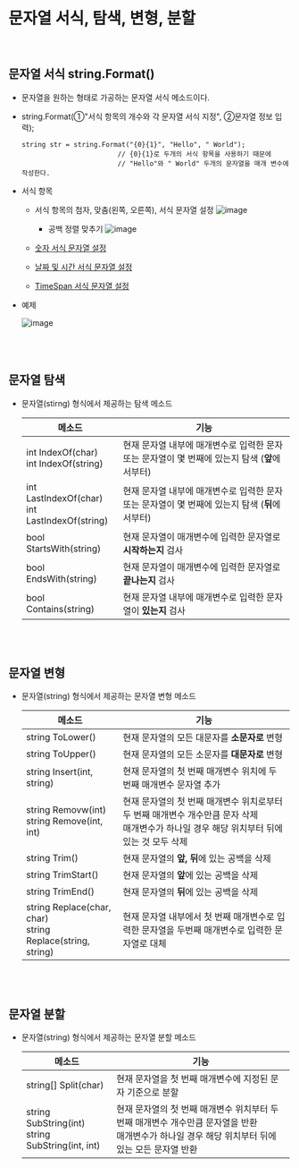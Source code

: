 # 문자열 서식, 탐색, 변형, 분할
<br>

## 문자열 서식 string.Format()
- 문자열을 원하는 형태로 가공하는 문자열 서식 메소드이다.
- string.Format(①"서식 항목의 개수와 각 문자열 서식 지정", ②문자열 정보 입력);
  ```
  string str = string.Format("{0}{1}", "Hello", " World");
                          // {0}{1}로 두개의 서식 항목을 사용하기 때문에
                          // "Hello"와 " World" 두개의 문자열을 매개 변수에 작성한다.
  ```

- 서식 항목
  - 서식 항목의 첨자, 맞춤(왼쪽, 오른쪽), 서식 문자열 설정
    ![image](https://github.com/SShinMJ/TIL/assets/82142527/4afe9a4c-1caa-4aea-97c6-c38f324c521a)

    - 공백 정렬 맞추기
      ![image](https://github.com/SShinMJ/TIL/assets/82142527/2d2afd2a-772d-459a-8fbb-7ce927056d04)

  - [숫자 서식 문자열 설정](https://learn.microsoft.com/ko-kr/dotnet/standard/base-types/custom-numeric-format-strings)
  - [날짜 및 시간 서식 문자열 설정](https://learn.microsoft.com/ko-kr/dotnet/standard/base-types/custom-date-and-time-format-strings)
  - [TimeSpan 서식 문자열 설정](https://learn.microsoft.com/ko-kr/dotnet/standard/base-types/custom-timespan-format-strings)

- 예제
  
  ![image](https://github.com/SShinMJ/TIL/assets/82142527/92149516-c0ee-4e3e-9dd1-debd1cfac31b)

<br><br>

## 문자열 탐색
- 문자열(stirng) 형식에서 제공하는 탐색 메소드

  | 메소드 | 기능 |
  |-------|-------|
  | int IndexOf(char)<br>int IndexOf(string) | 현재 문자열 내부에 매개변수로 입력한 문자 또는 문자열이 몇 번째에 있는지 탐색 (**앞**에서부터) |
  | int LastIndexOf(char)<br>int LastIndexOf(string) | 현재 문자열 내부에 매개변수로 입력한 문자 또는 문자열이 몇 번째에 있는지 탐색 (**뒤**에서부터) |
  | bool StartsWith(string) | 현재 문자열이 매개변수에 입력한 문자열로 **시작하는지** 검사 |
  | bool EndsWith(string) | 현재 문자열이 매개변수에 입력한 문자열로 **끝나는지** 검사 |
  | bool Contains(string) | 현재 문자열 내부에 매개변수로 입력한 문자열이 **있는지** 검사 |

<br><br>

## 문자열 변형
- 문자열(string) 형식에서 제공하는 문자열 변형 메소드

  | 메소드 | 기능 |
  |-------|-------|
  | string ToLower() | 현재 문자열의 모든 대문자를 **소문자로** 변형 |
  | string ToUpper() | 현재 문자열의 모든 소문자를 **대문자로** 변형 |
  | string Insert(int, string) | 현재 문자열의 첫 번째 매개변수 위치에 두 번째 매개변수 문자열 추가 |
  | string Removw(int)<br>string Remove(int, int) | 현재 문자열의 첫 번째 매개변수 위치로부터 두 번째 매개변수 개수만큼 문자 삭제<br>매개변수가 하나일 경우 해당 위치부터 뒤에 있는 것 모두 삭제 |
  | string Trim() | 현재 문자열의 **앞, 뒤**에 있는 공백을 삭제 |
  | string TrimStart() | 현재 문자열의 **앞**에 있는 공백을 삭제 |
  | string TrimEnd() | 현재 문자열의 **뒤**에 있는 공백을 삭제 |
  | string Replace(char, char)<br>string Replace(string, string) | 현재 문자열 내부에서 첫 번째 매개변수로 입력한 문자열을 두번째 매개변수로 입력한 문자열로 대체 |

<br><br>

## 문자열 분할
- 문자열(string) 형식에서 제공하는 문자열 분할 메소드

  | 메소드 | 기능 |
  |-------|-------|
  | string[] Split(char) | 현재 문자열을 첫 번째 매개변수에 지정된 문자 기준으로 분할 |
  | string SubString(int)<br> string SubString(int, int) | 현재 문자열의 첫 번째 매개변수 위치부터 두 번째 매개변수 개수만큼 문자열을 반환<br>매개변수가 하나일 경우 해당 위치부터 뒤에 있는 모든 문자열 반환 |
